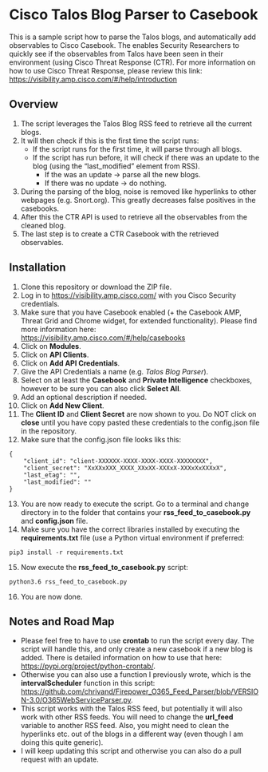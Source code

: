 # Cisco Talos Blog Parser to Casebook

This is a sample script how to parse the Talos blogs, and automatically add observables to Cisco Casebook. The enables Security Researchers to quickly see if the observables from Talos have been seen in their environment (using Cisco Threat Response (CTR). For more information on how to use Cisco Threat Response, please review this link: https://visibility.amp.cisco.com/#/help/introduction

## Overview
1. The script leverages the Talos Blog RSS feed to retrieve all the current blogs.
2. It will then check if this is the first time the script runs:
   * If the script runs for the first time, it will parse through all blogs.
   * If the script has run before, it will check if there was an update to the blog (using the “last_modified” element from RSS).
     * If the was an update -> parse all the new blogs.
     * If there was no update -> do nothing.
3. During the parsing of the blog, noise is removed like hyperlinks to other webpages (e.g. Snort.org). This greatly decreases false positives in the casebooks.
4. After this the CTR API is used to retrieve all the observables from the cleaned blog.
5. The last step is to create a CTR Casebook with the retrieved observables.


## Installation
1. Clone this repository or download the ZIP file.
2. Log in to https://visibility.amp.cisco.com/ with you Cisco Security credentials.
3. Make sure that you have Casebook enabled (+ the Casebook AMP, Threat Grid and Chrome widget, for extended functionality). Please find more information here: https://visibility.amp.cisco.com/#/help/casebooks
4. Click on **Modules**.
5. Click on **API Clients**.
6. Click on **Add API Credentials**.
7. Give the API Credentials a name (e.g. *Talos Blog Parser*).
8. Select on at least the **Casebook** and **Private Intelligence** checkboxes, however to be sure you can also click **Select All**.
9. Add an optional description if needed.
10. Click on **Add New Client**.
11. The **Client ID** and **Client Secret** are now shown to you. Do NOT click on **close** until you have copy pasted these credentials to the config.json file in the repository.
12. Make sure that the config.json file looks liks this:

  ```
  {
      "client_id": "client-XXXXXX-XXXX-XXXX-XXXX-XXXXXXXX",
      "client_secret": "XxXXxXXX_XXXX_XXxXX-XXXxX-XXXxXxXXXxX",
      "last_etag": "",
      "last_modified": ""
  }
  ```
  
13.  You are now ready to execute the script. Go to a terminal and change directory in to the folder that contains your **rss_feed_to_casebook.py** and **config.json** file. 
14. Make sure you have the correct libraries installed by executing the **requirements.txt** file (use a Python virtual environment if preferred: 

  ```
  pip3 install -r requirements.txt
  ```
  
15. Now execute the **rss_feed_to_casebook.py** script:

  ```
  python3.6 rss_feed_to_casebook.py
  ```

16. You are now done. 

## Notes and Road Map
* Please feel free to have to use **crontab** to run the script every day. The script will handle this, and only create a new casebook if a new blog is added. There is detailed information on how to use that here: https://pypi.org/project/python-crontab/. 
* Otherwise you can also use a function I previously wrote, which is the **intervalScheduler** function in this script: https://github.com/chrivand/Firepower_O365_Feed_Parser/blob/VERSION-3.0/O365WebServiceParser.py. 
* This script works with the Talos RSS feed, but potentially it will also work with other RSS feeds. You will need to change the **url_feed** variable to another RSS feed. Also, you might need to clean the hyperlinks etc. out of the blogs in a different way (even though I am doing this quite generic).
* I will keep updating this script and otherwise you can also do a pull request with an update.
